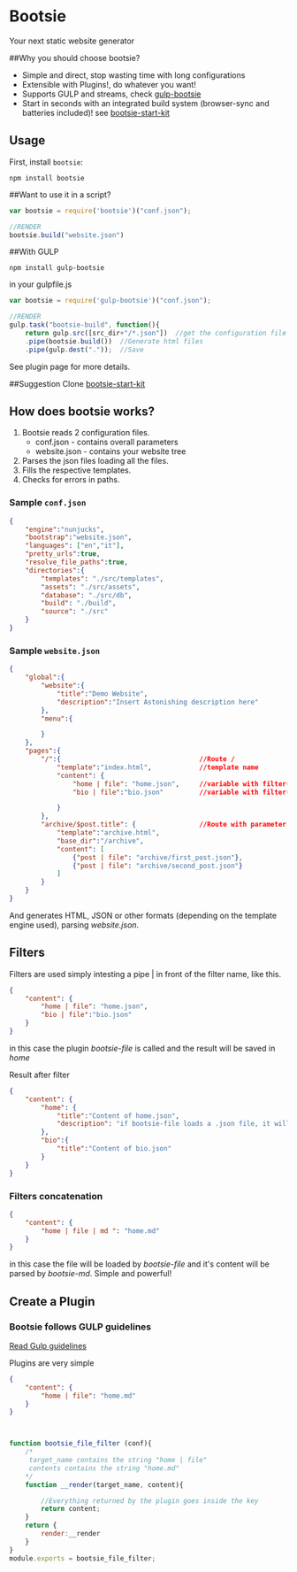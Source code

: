 Bootsie
=======
Your next static website generator
<!--
<p align="center">
<a href="http://cmyklove.com/bootsie">
<img height="257" width="114" src="https://bootsie-img-2x.png">
</a>
</p>
-->

##Why you should choose bootsie?
* Simple and direct, stop wasting time with long configurations
* Extensible with Plugins!, do whatever you want!
* Supports GULP and streams, check [gulp-bootsie](https://github.com/MichaelCereda/gulp-bootsie)
* Start in seconds with an integrated build system (browser-sync and batteries included)! see [bootsie-start-kit](https://github.com/MichaelCereda/bootsie-start-kit)

## Usage

First, install `bootsie`:

```shell
npm install bootsie
```

##Want to use it in a script?

```javascript
var bootsie = require('bootsie')("conf.json");

//RENDER
bootsie.build("website.json")
```

##With GULP

```shell
npm install gulp-bootsie
```

in your gulpfile.js
```javascript
var bootsie = require('gulp-bootsie')("conf.json");

//RENDER
gulp.task("bootsie-build", function(){
    return gulp.src([src_dir+"/*.json"])  //get the configuration file in stream
    .pipe(bootsie.build())  //Generate html files
    .pipe(gulp.dest("."));  //Save
```

See plugin page for more details.


##Suggestion
Clone [bootsie-start-kit](https://github.com/MichaelCereda/bootsie-start-kit)

## How does bootsie works?

1. Bootsie reads 2 configuration files.
    * conf.json - contains overall parameters
    * website.json - contains your website tree
2. Parses the json files loading all the files.
3. Fills the respective templates.
4. Checks for errors in paths.


### Sample `conf.json`

```json
{
    "engine":"nunjucks",
    "bootstrap":"website.json",
    "languages": ["en","it"],
    "pretty_urls":true,
    "resolve_file_paths":true,
    "directories":{
        "templates": "./src/templates",
        "assets": "./src/assets",
        "database": "./src/db",
        "build": "./build",
        "source": "./src"
    }
}
```

### Sample `website.json`

```json
{
    "global":{
        "website":{
            "title":"Demo Website",
            "description":"Insert Astonishing description here"
        },
        "menu":{

        }
    },
    "pages":{
        "/":{                                   //Route /
            "template":"index.html",            //template name
            "content": {
                "home | file": "home.json",     //variable with filter(file)
                "bio | file":"bio.json"         //variable with filter(file)

            }
        },
        "archive/$post.title": {                //Route with parameter
            "template":"archive.html",
            "base_dir":"/archive",
            "content": [
                {"post | file": "archive/first_post.json"},
                {"post | file": "archive/second_post.json"}
            ]
        }
    }
}
```
And generates HTML, JSON or other formats (depending on the template engine used), parsing *website.json*.

## Filters
Filters are used simply intesting a pipe | in front of the filter name, like this.
```json
{
    "content": {
        "home | file": "home.json",
        "bio | file":"bio.json"
    }
}
```
in this case the plugin *bootsie-file* is called and the result will be saved in *home*

Result after filter
```json
{
    "content": {
        "home": {
            "title":"Content of home.json",
            "description": "if bootsie-file loads a .json file, it will be automatically parsed"
        },
        "bio":{
            "title":"Content of bio.json"
        }
    }
}
```
### Filters concatenation
```json
{
    "content": {
        "home | file | md ": "home.md"
    }
}
```
in this case the file will be loaded by *bootsie-file* and it's content will be parsed by *bootsie-md*. Simple and powerful!

## Create a Plugin

### Bootsie follows GULP guidelines
[Read Gulp guidelines](https://github.com/gulpjs/gulp/blob/master/docs/writing-a-plugin/guidelines.md)

Plugins are very simple

```json
{
    "content": {
        "home | file": "home.md"
    }
}
```
```javascript


function bootsie_file_filter (conf){
    /*
     target_name contains the string "home | file"
     contents contains the string "home.md"
    */
    function __render(target_name, content){

        //Everything returned by the plugin goes inside the key
        return content;
    }
    return {
        render:__render
    }
}
module.exports = bootsie_file_filter;

```
